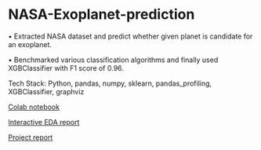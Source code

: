 # NASA-Exoplanet-prediction
•	Extracted NASA dataset and predict whether given planet is candidate for an exoplanet.

•	Benchmarked various classification algorithms and finally used XGBClassifier with F1 score of 0.96.

Tech Stack: Python, pandas, numpy, sklearn, pandas_profiling, XGBClassifier, graphviz

<a href="https://colab.research.google.com/drive/17W1aKsb95-5Pb4KdYI1Fo1PTRkenoNGl" target="blank">Colab notebook</a>

<a href="https://github.com/impratik7/NASA-Exoplanet-prediction/blob/master/EDA.html" target="blank">Interactive EDA report</a>

<a href="https://github.com/impratik7/NASA-Exoplanet-prediction/blob/master/CMPE257_Team_Cosmos_Project_Report_IEEE.pdf" target="blank">Project report</a>

